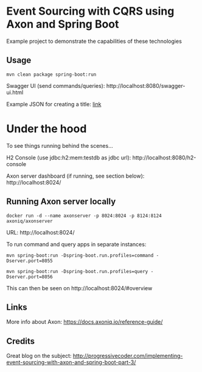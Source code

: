 # Event Sourcing with CQRS using Axon and Spring Boot
Example project to demonstrate the capabilities of these technologies

## Usage
`mvn clean package spring-boot:run`

Swagger UI (send commands/queries): http://localhost:8080/swagger-ui.html

Example JSON for creating a title: [link](./src/test/java/example-title.json)

# Under the hood

To see things running behind the scenes...

H2 Console (use jdbc:h2:mem:testdb as jdbc url): http://localhost:8080/h2-console

Axon server dashboard (if running, see section below): http://localhost:8024/

## Running Axon server locally
`docker run -d --name axonserver -p 8024:8024 -p 8124:8124 axoniq/axonserver`

URL: http://localhost:8024/

To run command and query apps in separate instances:

`mvn spring-boot:run -Dspring-boot.run.profiles=command -Dserver.port=8055`

`mvn spring-boot:run -Dspring-boot.run.profiles=query -Dserver.port=8056`

This can then be seen on http://localhost:8024/#overview

## Links
More info about Axon: https://docs.axoniq.io/reference-guide/

## Credits
Great blog on the subject: http://progressivecoder.com/implementing-event-sourcing-with-axon-and-spring-boot-part-3/


